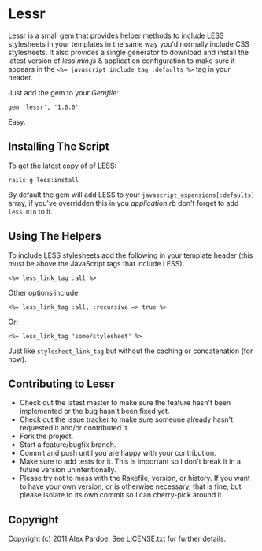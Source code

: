 # Lessr

Lessr is a small gem that provides helper methods to include [LESS](http://lesscss.org/) stylesheets in your templates in the same way you'd normally include CSS stylesheets. It also provides a single generator to download and install the latest version of _less.min.js_ & application configuration to make sure it appears in the `<%= javascript_include_tag :defaults %>` tag in your header.

Just add the gem to your _Gemfile_:

    gem 'lessr', '1.0.0'
    
Easy.

## Installing The Script

To get the latest copy of of LESS:

    rails g less:install

By default the gem will add LESS to your `javascript_expansions[:defaults]` array, if you've overridden this in you _application.rb_ don't forget to add `less.min` to it.

## Using The Helpers

To include LESS stylesheets add the following in your template header (this *must* be above the JavaScript tags that include LESS):

    <%= less_link_tag :all %>

Other options include:

    <%= less_link_tag :all, :recursive => true %>
	
Or:

    <%= less_link_tag 'some/stylesheet' %>
	
Just like `stylesheet_link_tag` but without the caching or concatenation (for now).

## Contributing to Lessr
 
* Check out the latest master to make sure the feature hasn't been implemented or the bug hasn't been fixed yet.
* Check out the issue tracker to make sure someone already hasn't requested it and/or contributed it.
* Fork the project.
* Start a feature/bugfix branch.
* Commit and push until you are happy with your contribution.
* Make sure to add tests for it. This is important so I don't break it in a future version unintentionally.
* Please try not to mess with the Rakefile, version, or history. If you want to have your own version, or is otherwise necessary, that is fine, but please isolate to its own commit so I can cherry-pick around it.

## Copyright

Copyright (c) 2011 Alex Pardoe. See LICENSE.txt for further details.
